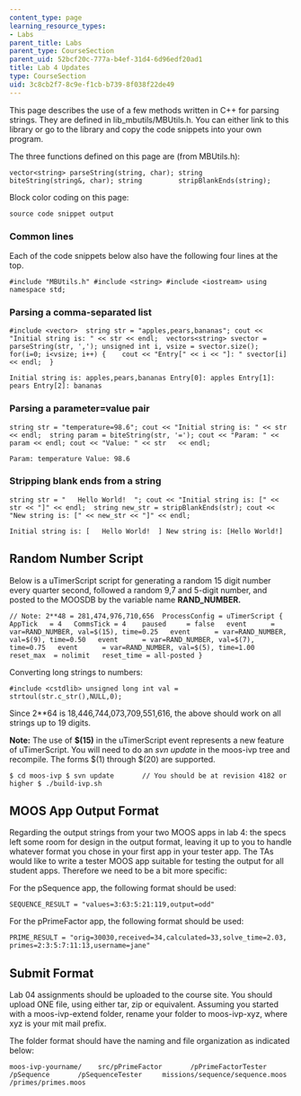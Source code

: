 ```yaml
---
content_type: page
learning_resource_types:
- Labs
parent_title: Labs
parent_type: CourseSection
parent_uid: 52bcf20c-777a-b4ef-31d4-6d96edf20ad1
title: Lab 4 Updates
type: CourseSection
uid: 3c8cb2f7-8c9e-f1cb-b739-8f038f22de49
---
```


This page describes the use of a few methods written in C++ for parsing strings. They are defined in lib\_mbutils/MBUtils.h. You can either link to this library or go to the library and copy the code snippets into your own program.

The three functions defined on this page are (from MBUtils.h):

```
vector<string> parseString(string, char); string         biteString(string&, char); string         stripBlankEnds(string);
```

Block color coding on this page:

```
source code snippet output
```

### Common lines

Each of the code snippets below also have the following four lines at the top.

```
#include "MBUtils.h" #include <string> #include <iostream> using namespace std;
```

### Parsing a comma-separated list

```
#include <vector>  string str = "apples,pears,bananas"; cout << "Initial string is: " << str << endl;  vectors<string> svector = parseString(str, ','); unsigned int i, vsize = svector.size(); for(i=0; i<vsize; i++) {    cout << "Entry[" << i << "]: " svector[i] << endl;  }
```

```
Initial string is: apples,pears,bananas Entry[0]: apples Entry[1]: pears Entry[2]: bananas
```

### Parsing a parameter=value pair

```
string str = "temperature=98.6"; cout << "Initial string is: " << str << endl;  string param = biteString(str, '='); cout << "Param: " << param << endl; cout << "Value: " << str   << endl;
```

```
Param: temperature Value: 98.6
```

### Stripping blank ends from a string

```
string str = "   Hello World!  "; cout << "Initial string is: [" << str << "]" << endl;  string new_str = stripBlankEnds(str); cout << "New string is: [" << new_str << "]" << endl;
```

```
Initial string is: [   Hello World!  ] New string is: [Hello World!]
```

Random Number Script
--------------------

Below is a uTimerScript script for generating a random 15 digit number every quarter second, followed a random 9,7 and 5-digit number, and posted to the MOOSDB by the variable name **RAND\_NUMBER.**

```
// Note: 2**48 = 281,474,976,710,656  ProcessConfig = uTimerScript {   AppTick   = 4   CommsTick = 4    paused     = false   event      = var=RAND_NUMBER, val=$(15), time=0.25   event      = var=RAND_NUMBER, val=$(9), time=0.50   event      = var=RAND_NUMBER, val=$(7), time=0.75   event      = var=RAND_NUMBER, val=$(5), time=1.00   reset_max  = nolimit   reset_time = all-posted }
```

Converting long strings to numbers:

```
#include <cstdlib> unsigned long int val = strtoul(str.c_str(),NULL,0);
```

Since 2\*\*64 is 18,446,744,073,709,551,616, the above should work on all strings up to 19 digits.

**Note:** The use of **$(15)** in the uTimerScript event represents a new feature of uTimerScript. You will need to do an _svn update_ in the moos-ivp tree and recompile. The forms $(1) through $(20) are supported.

```
$ cd moos-ivp $ svn update       // You should be at revision 4182 or higher $ ./build-ivp.sh
```

MOOS App Output Format
----------------------

Regarding the output strings from your two MOOS apps in lab 4: the specs left some room for design in the output format, leaving it up to you to handle whatever format you chose in your first app in your tester app. The TAs would like to write a tester MOOS app suitable for testing the output for all student apps. Therefore we need to be a bit more specific:

For the pSequence app, the following format should be used:

```
SEQUENCE_RESULT = "values=3:63:5:21:119,output=odd"
```

For the pPrimeFactor app, the following format should be used:

```
PRIME_RESULT = "orig=30030,received=34,calculated=33,solve_time=2.03,                   primes=2:3:5:7:11:13,username=jane"
```

Submit Format
-------------

Lab 04 assignments should be uploaded to the course site. You should upload ONE file, using either tar, zip or equivalent. Assuming you started with a moos-ivp-extend folder, rename your folder to moos-ivp-xyz, where xyz is your mit mail prefix.

The folder format should have the naming and file organization as indicated below:

```
moos-ivp-yourname/    src/pPrimeFactor       /pPrimeFactorTester       /pSequence       /pSequenceTester     missions/sequence/sequence.moos            /primes/primes.moos
```